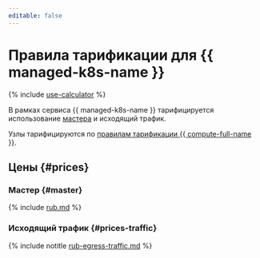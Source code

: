```yaml
---
editable: false
---
```


# Правила тарификации для {{ managed-k8s-name }}


{% include [use-calculator](../_includes/pricing/use-calculator.md) %}


В рамках сервиса {{ managed-k8s-name }} тарифицируется использование [мастера](concepts/index.md#master) и исходящий трафик.

Узлы тарифицируются по [правилам тарификации {{ compute-full-name }}](../compute/pricing.md).

## Цены {#prices}


### Мастер {#master}



{% include [rub.md](../_pricing/managed-kubernetes/rub.md) %}






### Исходящий трафик {#prices-traffic}



{% include notitle [rub-egress-traffic.md](../_pricing/rub-egress-traffic.md) %}





